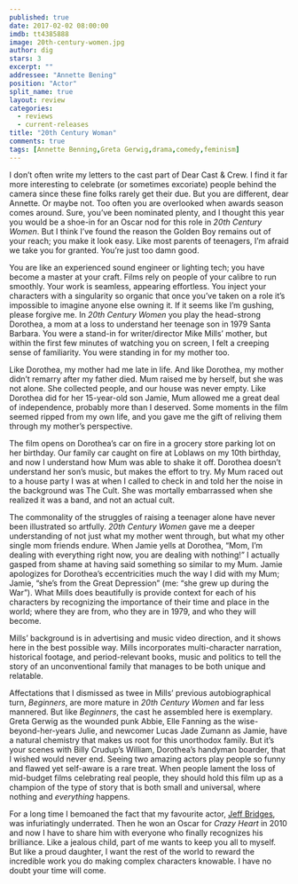 ```yaml
---
published: true
date: 2017-02-02 08:00:00
imdb: tt4385888
image: 20th-century-women.jpg
author: dig
stars: 3
excerpt: ""
addressee: "Annette Bening"
position: "Actor"
split_name: true
layout: review
categories: 
  - reviews
  - current-releases
title: "20th Century Woman"
comments: true
tags: [Annette Benning,Greta Gerwig,drama,comedy,feminism]
---
```

I don’t often write my letters to the cast part of Dear Cast & Crew. I find it far more interesting to celebrate (or sometimes excoriate) people behind the camera since these fine folks rarely get their due. But you are different, dear Annette. Or maybe not. Too often you are overlooked when awards season comes around. Sure, you’ve been nominated plenty, and I thought this year you would be a shoe-in for an Oscar nod for this role in _20th Century Women_. But I think I’ve found the reason the Golden Boy remains out of your reach; you make it look easy. Like most parents of teenagers, I’m afraid we take you for granted. You’re just too damn good. 

You are like an experienced sound engineer or lighting tech; you have become a master at your craft. Films rely on people of your calibre to run smoothly. Your work is seamless, appearing effortless. You inject your characters with a singularity so organic that once you’ve taken on a role it’s impossible to imagine anyone else owning it. If it seems like I’m gushing, please forgive me. In _20th Century Women_ you play the head-strong Dorothea, a mom at a loss to understand her teenage son in 1979 Santa Barbara. You were a stand-in for writer/director Mike Mills’ mother, but within the first few minutes of watching you on screen, I felt a creeping sense of familiarity. You were standing in for my mother too.  


Like Dorothea, my mother had me late in life. And like Dorothea, my mother didn’t remarry after my father died. Mum raised me by herself, but she was not alone. She collected people, and our house was never empty. Like Dorothea did for her 15-year-old son Jamie, Mum allowed me a great deal of independence, probably more than I deserved. Some moments in the film seemed ripped from my own life, and you gave me the gift of reliving them through my mother’s perspective. 

The film opens on Dorothea’s car on fire in a grocery store parking lot on her birthday. Our family car caught on fire at Loblaws on my 10th birthday, and now I understand how Mum was able to shake it off. Dorothea doesn’t understand her son’s music, but makes the effort to try. My Mum raced out to a house party I was at when I called to check in and told her the noise in the background was The Cult. She was mortally embarrassed when she realized it was a band, and not an actual cult. 

The commonality of the struggles of raising a teenager alone have never been illustrated so artfully. _20th Century Women_ gave me a deeper understanding of not just what my mother went through, but what my other single mom friends endure. When Jamie yells at Dorothea, “Mom, I’m dealing with everything right now, you are dealing with nothing!” I actually gasped from shame at having said something so similar to my Mum. Jamie apologizes for Dorothea’s eccentricities much the way I did with my Mum; Jamie, “she’s from the Great Depression” (me: “she grew up during the War”). What Mills does beautifully is provide context for each of his characters by recognizing the importance of their time and place in the world; where they are from, who they are in 1979, and who they will become.

Mills’ background is in advertising and music video direction, and it shows here in the best possible way. Mills incorporates multi-character narration, historical footage, and period-relevant books, music and politics to tell the story of an unconventional family that manages to be both unique and relatable.

Affectations that I dismissed as twee in Mills’ previous autobiographical turn, _Beginners_, are more mature in _20th_ _Century Women_ and far less mannered. But like _Beginners_, the cast he assembled here is exemplary. Greta Gerwig as the wounded punk Abbie, Elle Fanning as the wise-beyond-her-years Julie, and newcomer Lucas Jade Zumann as Jamie, have a natural chemistry that makes us root for this unorthodox family. But it’s your scenes with Billy Crudup’s William, Dorothea’s handyman boarder, that I wished would never end. Seeing two amazing actors play people so funny and flawed yet self-aware is a rare treat. When people lament the loss of mid-budget films celebrating real people, they should hold this film up as a champion of the type of story that is both small and universal, where nothing and _everything_ happens.

For a long time I bemoaned the fact that my favourite actor, [Jeff Bridges](http://www.dearcastandcrew.com/content/2014/8/21/the-giver.html), was infuriatingly underrated. Then he won an Oscar for _Crazy Heart_ in 2010 and now I have to share him with everyone who finally recognizes his brilliance. Like a jealous child, part of me wants to keep you all to myself. But like a proud daughter, I want the rest of the world to reward the incredible work you do making complex characters knowable. I have no doubt your time will come.
